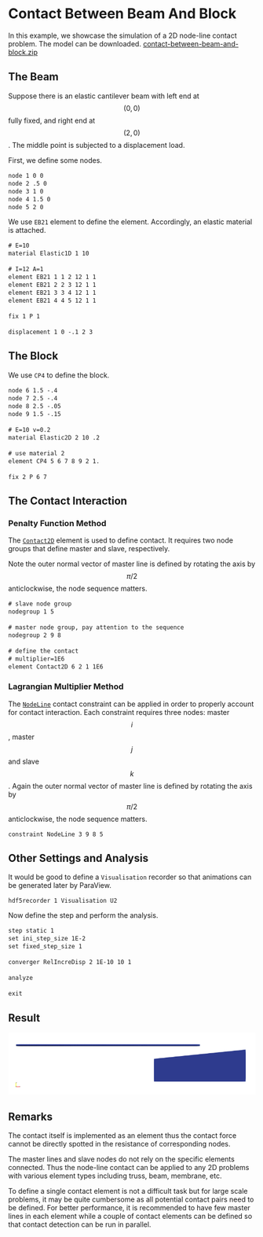 # Contact Between Beam And Block

In this example, we showcase the simulation of a 2D node-line contact problem. The model can be downloaded. [contact-between-beam-and-block.zip](contact-between-beam-and-block.zip)

## The Beam

Suppose there is an elastic cantilever beam with left end at $$(0,0)$$ fully fixed, and right end at $$(2,0)$$. The middle point is subjected to a displacement load.

First, we define some nodes.

```
node 1 0 0
node 2 .5 0
node 3 1 0
node 4 1.5 0
node 5 2 0
```

We use `EB21` element to define the element. Accordingly, an elastic material is attached.

```
# E=10
material Elastic1D 1 10

# I=12 A=1
element EB21 1 1 2 12 1 1
element EB21 2 2 3 12 1 1
element EB21 3 3 4 12 1 1
element EB21 4 4 5 12 1 1

fix 1 P 1

displacement 1 0 -.1 2 3
```

## The Block

We use `CP4` to define the block.

```
node 6 1.5 -.4
node 7 2.5 -.4
node 8 2.5 -.05
node 9 1.5 -.15

# E=10 v=0.2
material Elastic2D 2 10 .2

# use material 2
element CP4 5 6 7 8 9 2 1.

fix 2 P 6 7
```

## The Contact Interaction

### Penalty Function Method

The [`Contact2D`](../../../Library/Element/Special/Contact2D.md) element is used to define contact. It requires two node groups that define master and slave, respectively.

Note the outer normal vector of master line is defined by rotating the axis by $$\pi/2$$ anticlockwise, the node sequence matters.

```
# slave node group
nodegroup 1 5

# master node group, pay attention to the sequence
nodegroup 2 9 8

# define the contact
# multiplier=1E6
element Contact2D 6 2 1 1E6
```

### Lagrangian Multiplier Method

The [`NodeLine`](../../../Library/Constraint/NodeLine.md) contact constraint can be applied in order to properly account for contact interaction. Each constraint requires three nodes: master $$i$$, master $$j$$ and slave $$k$$. Again the outer normal vector of master line is defined by rotating the axis by $$\pi/2$$ anticlockwise, the node sequence matters.

```
constraint NodeLine 3 9 8 5
```

## Other Settings and Analysis

It would be good to define a `Visualisation` recorder so that animations can be generated later by ParaView.

```
hdf5recorder 1 Visualisation U2
```

Now define the step and perform the analysis.

```
step static 1
set ini_step_size 1E-2
set fixed_step_size 1

converger RelIncreDisp 2 1E-10 10 1

analyze

exit
```

## Result

![result](contact-between-beam-and-block.gif)

## Remarks

The contact itself is implemented as an element thus the contact force cannot be directly spotted in the resistance of corresponding nodes.

The master lines and slave nodes do not rely on the specific elements connected. Thus the node-line contact can be applied to any 2D problems with various element types including truss, beam, membrane, etc.

To define a single contact element is not a difficult task but for large scale problems, it may be quite cumbersome as all potential contact pairs need to be defined. For better performance, it is recommended to have few master lines in each element while a couple of contact elements can be defined so that contact detection can be run in parallel.